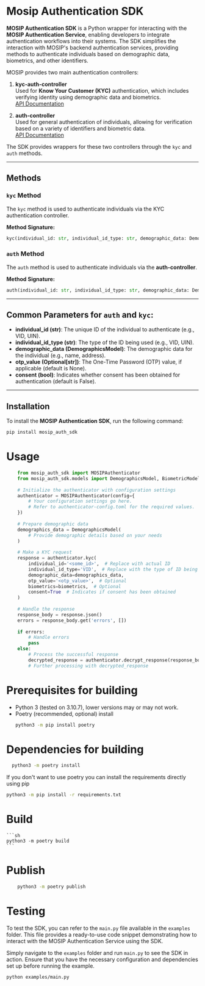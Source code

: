 # Mosip Authentication SDK

**MOSIP Authentication SDK** is a Python wrapper for interacting with the **MOSIP Authentication Service**, enabling developers to integrate authentication workflows into their systems. The SDK simplifies the interaction with MOSIP's backend authentication services, providing methods to authenticate individuals based on demographic data, biometrics, and other identifiers.

MOSIP provides two main authentication controllers:

1. **kyc-auth-controller**  
   Used for **Know Your Customer (KYC)** authentication, which includes verifying identity using demographic data and biometrics.  
   [API Documentation](https://mosip.github.io/documentation/1.2.0/authentication-service.html#tag/kyc-auth-controller)

2. **auth-controller**  
   Used for general authentication of individuals, allowing for verification based on a variety of identifiers and biometric data.  
   [API Documentation](https://mosip.github.io/documentation/1.2.0/authentication-service.html#operation/authenticateIndividual)

The SDK provides wrappers for these two controllers through the `kyc` and `auth` methods.

---

## Methods

### `kyc` Method

The `kyc` method is used to authenticate individuals via the KYC authentication controller.

**Method Signature:**
```python
kyc(individual_id: str, individual_id_type: str, demographic_data: DemographicsModel, otp_value: str = None, biometrics: list[BiometricModel] = None, consent: bool = False) -> Response
```

### `auth` Method

The `auth` method is used to authenticate individuals via the **auth-controller**.

**Method Signature:**
```python
auth(individual_id: str, individual_id_type: str, demographic_data: DemographicsModel, otp_value: Optional[str] = None, biometrics: Optional[List[BiometricModel]] = None, consent: bool = False) -> Response
```
---

## Common Parameters for `auth` and `kyc`:

- **individual_id (str)**: The unique ID of the individual to authenticate (e.g., VID, UIN).
- **individual_id_type (str)**: The type of the ID being used (e.g., VID, UIN).
- **demographic_data (DemographicsModel)**: The demographic data for the individual (e.g., name, address).
- **otp_value (Optional[str])**: The One-Time Password (OTP) value, if applicable (default is None).
- **consent (bool)**: Indicates whether consent has been obtained for authentication (default is False).

---

## Installation

To install the **MOSIP Authentication SDK**, run the following command:

```bash
pip install mosip_auth_sdk
```

# Usage
```python
    from mosip_auth_sdk import MOSIPAuthenticator
    from mosip_auth_sdk.models import DemographicsModel, BiometricModel
    
    # Initialize the authenticator with configuration settings
    authenticator = MOSIPAuthenticator(config={
        # Your configuration settings go here.
        # Refer to authenticator-config.toml for the required values.
    })
    
    # Prepare demographic data
    demographics_data = DemographicsModel(
        # Provide demographic details based on your needs
    )
    
    # Make a KYC request
    response = authenticator.kyc(
        individual_id='<some_id>',  # Replace with actual ID
        individual_id_type='VID',  # Replace with the type of ID being used
        demographic_data=demographics_data,
        otp_value='<otp_value>',  # Optional
        biometrics=biometrics,  # Optional
        consent=True  # Indicates if consent has been obtained
    )
    
    # Handle the response
    response_body = response.json()
    errors = response_body.get('errors', [])
    
    if errors:
        # Handle errors
        pass
    else:
        # Process the successful response
        decrypted_response = authenticator.decrypt_response(response_body)
        # Further processing with decrypted_response
```

# Prerequisites for building
* Python 3 (tested on 3.10.7), lower versions may or may not work.
* Poetry (recommended, optional)
  install
  ```sh
  python3 -m pip install poetry
  ```
  
# Dependencies for building
  ```sh
    python3 -m poetry install
  ```
  If you don't want to use poetry you can install the requirements directly using pip
  ```sh
  python3 -m pip install -r requirements.txt
  ```
# Build
    ```sh
    python3 -m poetry build
    ```

# Publish
```sh
    python3 -m poetry publish
```

# Testing

To test the SDK, you can refer to the `main.py` file available in the `examples` folder. This file provides a ready-to-use code snippet demonstrating how to interact with the MOSIP Authentication Service using the SDK.

Simply navigate to the `examples` folder and run `main.py` to see the SDK in action. Ensure that you have the necessary configuration and dependencies set up before running the example.

```bash
python examples/main.py
```
